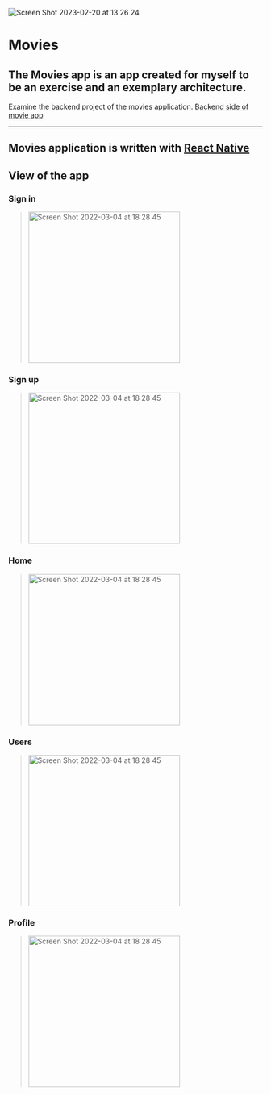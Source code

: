 ![Screen Shot 2023-02-20 at 13 26 24](https://user-images.githubusercontent.com/60268874/220079958-ac421802-88e1-4164-9c6a-b4a1a80c8295.jpeg)

# Movies

## The Movies app is an app created for myself to be an exercise and an exemplary architecture.

Examine the backend project of the movies application. [Backend side of movie app](https://github.com/Mehmet-Alemdar/movies-backend-side)
<hr />

## Movies application is written with [React Native](https://reactnative.dev/)

## View of the app

### Sign in
><img width="300" alt="Screen Shot 2022-03-04 at 18 28 45" src="https://user-images.githubusercontent.com/60268874/220082579-5502fc5a-f0aa-4a35-8c91-b281c306e849.png">

### Sign up
><img width="300" alt="Screen Shot 2022-03-04 at 18 28 45" src="https://user-images.githubusercontent.com/60268874/220083581-219e2e81-9e35-47f9-a451-e9f88b31a0c9.png">

### Home
><img width="300" alt="Screen Shot 2022-03-04 at 18 28 45" src="https://user-images.githubusercontent.com/60268874/220085339-2d9235ff-29c2-4e7a-825a-af079d02de66.png">

### Users
><img width="300" alt="Screen Shot 2022-03-04 at 18 28 45" src="https://user-images.githubusercontent.com/60268874/220085426-014c2fd6-d4a5-484c-9815-119240dd9728.png">

### Profile
><img width="300" alt="Screen Shot 2022-03-04 at 18 28 45" src="https://user-images.githubusercontent.com/60268874/220085494-294ff6e4-7163-4c8d-8400-7008e08c8434.png">
